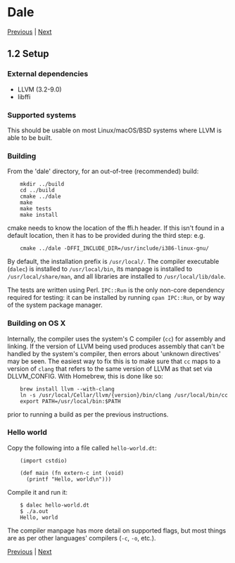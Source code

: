 # Dale

[Previous](./1-1-introduction.md) | [Next](./1-3-types.md)

## 1.2 Setup

### External dependencies

  * LLVM (3.2-9.0)
  * libffi

### Supported systems

This should be usable on most Linux/macOS/BSD systems where LLVM is
able to be built.

### Building

From the 'dale' directory, for an out-of-tree (recommended) build:

        mkdir ../build
        cd ../build
        cmake ../dale
        make
        make tests
        make install
    
cmake needs to know the location of the ffi.h header. If this isn't
found in a default location, then it has to be provided during the
third step: e.g.

        cmake ../dale -DFFI_INCLUDE_DIR=/usr/include/i386-linux-gnu/

By default, the installation prefix is `/usr/local/`. The compiler
executable (`dalec`) is installed to `/usr/local/bin`, its manpage is
installed to `/usr/local/share/man`, and all libraries are installed
to `/usr/local/lib/dale`.

The tests are written using Perl. `IPC::Run` is the only non-core
dependency required for testing: it can be installed by running `cpan
IPC::Run`, or by way of the system package manager.

### Building on OS X

Internally, the compiler uses the system's C compiler (`cc`) for
assembly and linking. If the version of LLVM being used produces
assembly that can't be handled by the system's compiler, then errors
about 'unknown directives' may be seen. The easiest way to fix this is
to make sure that `cc` maps to a version of `clang` that refers to the
same version of LLVM as that set via DLLVM\_CONFIG. With Homebrew,
this is done like so:

        brew install llvm --with-clang
        ln -s /usr/local/Cellar/llvm/{version}/bin/clang /usr/local/bin/cc
        export PATH=/usr/local/bin:$PATH

prior to running a build as per the previous instructions.

### Hello world

Copy the following into a file called `hello-world.dt`:

        (import cstdio)
    
        (def main (fn extern-c int (void)
          (printf "Hello, world\n")))
    
Compile it and run it:

        $ dalec hello-world.dt
        $ ./a.out
        Hello, world

The compiler manpage has more detail on supported flags, but most
things are as per other languages' compilers (`-c`, `-o`, etc.).

[Previous](./1-1-introduction.md) | [Next](./1-3-types.md)
